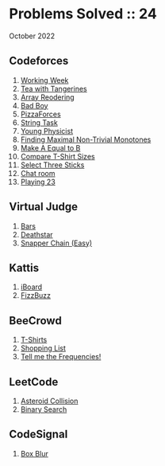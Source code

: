 # Problems Solved :: 24
October 2022

Codeforces
-----------------
1. [Working Week](https://codeforces.com/contest/1735/problem/A)
1. [Tea with Tangerines](https://codeforces.com/contest/1735/problem/B)
1. [Array Reodering](https://codeforces.com/contest/1535/problem/B)
1. [Bad Boy](https://codeforces.com/problemset/problem/1537/B)
1. [PizzaForces](https://codeforces.com/problemset/problem/1555/A)
1. [String Task](https://codeforces.com/problemset/problem/118/A)
1. [Young Physicist](https://codeforces.com/problemset/problem/69/A)
1. [Finding Maximal Non-Trivial Monotones](https://codeforces.com/gym/103960/problem/A)
1. [Make A Equal to B](https://codeforces.com/contest/1736/problem/A)
1. [Compare T-Shirt Sizes](https://codeforces.com/contest/1741/problem/A)
1. [Select Three Sticks](https://codeforces.com/contest/1734/problem/A)
1. [Chat room](https://codeforces.com/problemset/problem/58/A)
1. [Playing 23](https://codeforces.com/gym/103960/problem/J)

Virtual Judge
-----------------
1. [Bars](https://vjudge.net/problem/UVA-12455)
1. [Deathstar](https://open.kattis.com/problems/deathstar)
1. [Snapper Chain (Easy)](https://open.kattis.com/problems/snappereasy)

Kattis
-----------------
1. [iBoard](https://open.kattis.com/problems/iboard)
1. [FizzBuzz](https://open.kattis.com/problems/fizzbuzz)

BeeCrowd
-----------------
1. [T-Shirts](https://www.beecrowd.com.br/judge/en/problems/view/1258)
1. [Shopping List](https://www.beecrowd.com.br/judge/en/problems/view/2729)
1. [Tell me the Frequencies!](https://www.beecrowd.com.br/judge/en/problems/view/1251)

LeetCode
-----------------
1. [Asteroid Collision](https://leetcode.com/problems/asteroid-collision/)
1. [Binary Search](https://leetcode.com/problems/binary-search/)

CodeSignal
-----------------
1. [Box Blur](https://app.codesignal.com/arcade/intro/level-5/5xPitc3yT3dqS7XkP)
